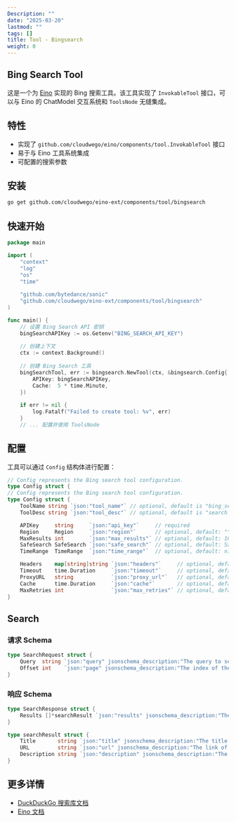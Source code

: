 ```yaml
---
Description: ""
date: "2025-03-20"
lastmod: ""
tags: []
title: Tool - Bingsearch
weight: 0
---
```


## Bing Search Tool

这是一个为 [Eino](https://github.com/cloudwego/eino) 实现的 Bing 搜索工具。该工具实现了 `InvokableTool` 接口，可以与 Eino 的 ChatModel 交互系统和 `ToolsNode` 无缝集成。

## 特性

- 实现了 `github.com/cloudwego/eino/components/tool.InvokableTool` 接口
- 易于与 Eino 工具系统集成
- 可配置的搜索参数

## 安装

```bash
go get github.com/cloudwego/eino-ext/components/tool/bingsearch
```

## 快速开始

```go
package main

import (
	"context"
	"log"
	"os"
	"time"
	
	"github.com/bytedance/sonic"
	"github.com/cloudwego/eino-ext/components/tool/bingsearch"
)

func main() {
	// 设置 Bing Search API 密钥
	bingSearchAPIKey := os.Getenv("BING_SEARCH_API_KEY")
	
	// 创建上下文
	ctx := context.Background()
	
	// 创建 Bing Search 工具
	bingSearchTool, err := bingsearch.NewTool(ctx, &bingsearch.Config{
		APIKey: bingSearchAPIKey,
		Cache:  5 * time.Minute,
	})
	
	if err != nil {
		log.Fatalf("Failed to create tool: %v", err)
	}
    // ... 配置并使用 ToolsNode
```

## 配置

工具可以通过 `Config` 结构体进行配置：

```go
// Config represents the Bing search tool configuration.
type Config struct {
// Config represents the Bing search tool configuration.
type Config struct {
    ToolName string `json:"tool_name"` // optional, default is "bing_search"
    ToolDesc string `json:"tool_desc"` // optional, default is "search web for information by bing"

    APIKey     string     `json:"api_key"`     // required
    Region     Region     `json:"region"`      // optional, default: ""
    MaxResults int        `json:"max_results"` // optional, default: 10
    SafeSearch SafeSearch `json:"safe_search"` // optional, default: SafeSearchModerate
    TimeRange  TimeRange  `json:"time_range"`  // optional, default: nil

    Headers    map[string]string `json:"headers"`     // optional, default: map[string]string{}
    Timeout    time.Duration     `json:"timeout"`     // optional, default: 30 * time.Second
    ProxyURL   string            `json:"proxy_url"`   // optional, default: ""
    Cache      time.Duration     `json:"cache"`       // optional, default: 0 (disabled)
    MaxRetries int               `json:"max_retries"` // optional, default: 3
}
```

## Search

### 请求 Schema
```go
type SearchRequest struct {
    Query  string `json:"query" jsonschema_description:"The query to search the web for"`
    Offset int    `json:"page" jsonschema_description:"The index of the first result to return, default is 0"`
}
```

### 响应 Schema
```go
type SearchResponse struct {
    Results []*searchResult `json:"results" jsonschema_description:"The results of the search"`
}

type searchResult struct {
    Title       string `json:"title" jsonschema_description:"The title of the search result"`
    URL         string `json:"url" jsonschema_description:"The link of the search result"`
    Description string `json:"description" jsonschema_description:"The description of the search result"`
}
```

## 更多详情

- [DuckDuckGo 搜索库文档](ddgsearch/README_zh.md)
- [Eino 文档](https://github.com/cloudwego/eino) 